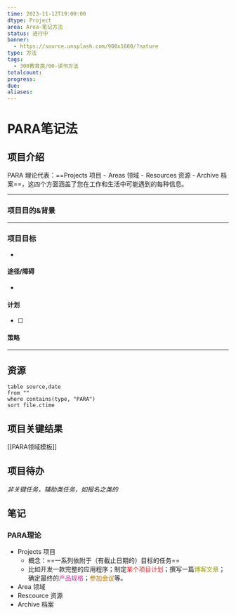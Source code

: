 ```yaml
---
time: 2023-11-12T19:00:00
dtype: Project
area: Area-笔记方法
status: 进行中
banner:
  - https://source.unsplash.com/900x1600/?nature
type: 方法
tags:
  - 300教育类/00-读书方法
totalcount: 
progress: 
due: 
aliases:
---
```

# PARA笔记法

## 项目介绍

PARA 理论代表：==Projects 项目 -  Areas 领域 -  Resources 资源 - Archive 档案==，这四个方面涵盖了您在工作和生活中可能遇到的每种信息。

---
### 项目目的&背景


---
### 项目目标
- 

#### 途径/障碍
- 
 
#### 计划
- [ ] 

#### 策略

---
## 资源
```dataview
table source,date
from ""   
where contains(type, "PARA")
sort file.ctime
```

## 项目关键结果
[[PARA领域模板]]

## 项目待办

*非关键任务，辅助类任务，如报名之类的*


## 笔记
### PARA理论
- Projects 项目
	- 概念：==一系列依附于（有截止日期的）目标的任务==
	- 比如开发一款完整的应用程序；制定<font color=#ed1c24>某个项目计划</font>；撰写一篇<font color=#989b03>博客文章</font>；确定最终的<font color=#C32E94>产品规格</font>；<font color=#b46d04>参加会议</font>等。
- Area 领域
- Rescource 资源
- Archive 档案
>
